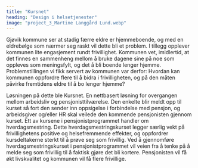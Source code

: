```yaml
---
title: "Kursnet"
heading: "Design i helsetjenester"
image: "project_3_Martine Langgård Lund.webp"
---
```


Gjøvik kommune ser at stadig færre eldre er hjemmeboende, og med en eldrebølge som nærmer seg raskt vil dette bli et problem. I tillegg opplever kommunen lite engasjement rundt frivillighet. Kommunen vet, imidlertid, at det finnes en sammenheng mellom å bruke dagene sine på noe som oppleves som meningsfylt, og det å bli boende lenger hjemme. Problemstillingen vi fikk servert av kommunen var derfor: Hvordan kan kommunen oppfordre flere til å bidra i frivilligheten, og på den måten påvirke fremtidens eldre til å bo lenger hjemme?

Løsningen på dette ble Kursnet. En nettbasert løsning for overgangen mellom arbeidsliv og pensjonisttilværelse. Den enkelte blir meldt opp til kurset så fort den sender inn oppsigelse i forbindelse med pensjon, og arbeidsgiver og/eller HR skal veilede den kommende pensjonisten gjennom kurset. Ett av kursene i pensjonistprogrammet handler om hverdagsmestring. Dette hverdagsmestringskurset legger særlig vekt på frivillighetens positive og helsefremmende effekter, og oppfordrer kursdeltakerne sterkt til å prøve seg som frivillig. Ved å gjennomføre hverdagsmestringskurset i pensjonistprogrammet vil veien fra å tenke på å melde seg som frivillig til å faktisk gjøre det bli kortere. Pensjonisten vil få økt livskvalitet og kommunen vil få flere frivillige.
